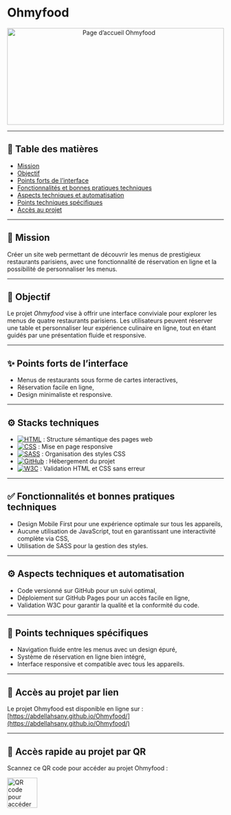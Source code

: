 # Ohmyfood

<p align="center">
  <img src="https://github.com/abdellahsany/Ohmyfood/blob/main/src/assets/images/bannerMain.png" alt="Page d’accueil Ohmyfood" height="225px" width="100%">
</p>

---

## 📑 Table des matières

* [Mission](#mission)
* [Objectif](#objectif)
* [Points forts de l’interface](#présentation-visuelle)
* [Fonctionnalités et bonnes pratiques techniques](#fonctionnalités-et-bonnes-pratiques-techniques)
* [Aspects techniques et automatisation](#aspects-techniques-et-automatisation)
* [Points techniques spécifiques](#points-techniques-spécifiques)
* [Accès au projet](#accès-au-projet)

---

## 🎯 Mission

Créer un site web permettant de découvrir les menus de prestigieux restaurants parisiens, avec une fonctionnalité de réservation en ligne et la possibilité de personnaliser les menus.

---

## 🧭 Objectif

Le projet *Ohmyfood* vise à offrir une interface conviviale pour explorer les menus de quatre restaurants parisiens. Les utilisateurs peuvent réserver une table et personnaliser leur expérience culinaire en ligne, tout en étant guidés par une présentation fluide et responsive.

---

## ✨ Points forts de l’interface

* Menus de restaurants sous forme de cartes interactives,
* Réservation facile en ligne,
* Design minimaliste et responsive.

---

## ⚙️ Stacks techniques

- [![HTML](https://img.shields.io/badge/HTML-HyperText%20Markup%20Language-orange)](https://developer.mozilla.org/fr/docs/Learn/HTML) : Structure sémantique des pages web
- [![CSS](https://img.shields.io/badge/CSS-Cascading%20Style%20Sheets-blue)](https://developer.mozilla.org/fr/docs/Web/CSS) : Mise en page responsive
- [![SASS](https://img.shields.io/badge/SASS-Syntactically%20Awesome%20Stylesheets-pink)](https://sass-lang.com/) : Organisation des styles CSS
- [![GitHub](https://img.shields.io/badge/GitHub-GitHub%20Pages-blue)](https://pages.github.com/) : Hébergement du projet
- [![W3C](https://img.shields.io/badge/W3C-Validation-green)](https://www.w3.org/) : Validation HTML et CSS sans erreur

---

## ✅ Fonctionnalités et bonnes pratiques techniques

* Design Mobile First pour une expérience optimale sur tous les appareils,
* Aucune utilisation de JavaScript, tout en garantissant une interactivité complète via CSS,
* Utilisation de SASS pour la gestion des styles.

---

## ⚙️ Aspects techniques et automatisation

* Code versionné sur GitHub pour un suivi optimal,
* Déploiement sur GitHub Pages pour un accès facile en ligne,
* Validation W3C pour garantir la qualité et la conformité du code.

---

## 🧩 Points techniques spécifiques

* Navigation fluide entre les menus avec un design épuré,
* Système de réservation en ligne bien intégré,
* Interface responsive et compatible avec tous les appareils.

---

## 🔗 Accès au projet par lien

Le projet Ohmyfood est disponible en ligne sur :                                                                                                                            
[https://abdellahsany.github.io/Ohmyfood/](https://abdellahsany.github.io/Ohmyfood/)

---

## 📲 Accès rapide au projet par QR

Scannez ce QR code pour accéder au projet Ohmyfood :

<p align="left">
  <img src="https://github.com/abdellahsany/Ohmyfood/blob/main/src/assets/images/frameOhmyfood.png" alt="QR code pour accéder au projet Ohmyfood" height="70px" width="70px">
</p>

